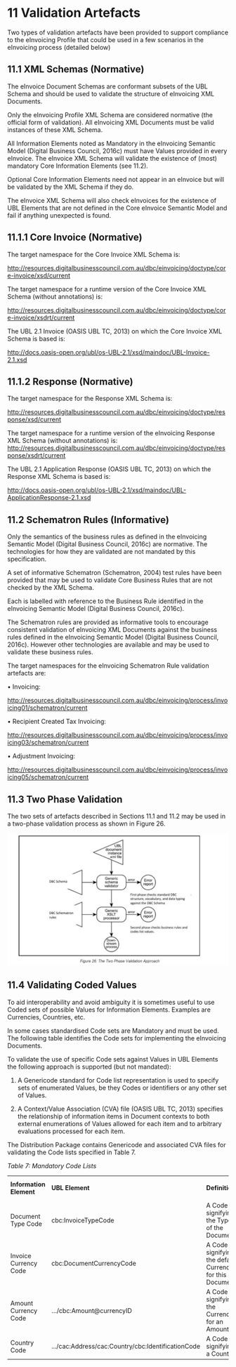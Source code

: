 # 11 Validation Artefacts 

Two types of validation artefacts have been provided to support compliance to the eInvoicing Profile that could be used in a few scenarios in the eInvoicing process (detailed below) 

## 11.1 XML Schemas (Normative) 

The eInvoice Document Schemas are conformant subsets of the UBL Schema and should be used to validate the structure of eInvoicing XML Documents. 

Only the eInvoicing Profile XML Schema are considered normative (the official form of validation). All eInvoicing XML Documents must be valid instances of these XML Schema. 

All Information Elements noted as Mandatory in the eInvoicing Semantic Model (Digital Business Council, 2016c) must have Values provided in every eInvoice. The eInvoice XML Schema will validate the existence of (most) mandatory Core Information Elements (see 11.2). 

Optional Core Information Elements need not appear in an eInvoice but will be validated by the XML Schema if they do. 

The eInvoice XML Schema will also check eInvoices for the existence of UBL Elements that are not defined in the Core eInvoice Semantic Model and fail if anything unexpected is found. 


## 11.1.1 Core Invoice (Normative) 

The target namespace for the Core Invoice XML Schema is: 

http://resources.digitalbusinesscouncil.com.au/dbc/einvoicing/doctype/core-invoice/xsd/current 

The target namespace for a runtime version of the Core Invoice XML Schema (without annotations) is: 

http://resources.digitalbusinesscouncil.com.au/dbc/einvoicing/doctype/core-invoice/xsdrt/current 

The UBL 2.1 Invoice (OASIS UBL TC, 2013) on which the Core Invoice XML Schema is based is: 

http://docs.oasis-open.org/ubl/os-UBL-2.1/xsd/maindoc/UBL-Invoice-2.1.xsd 


## 11.1.2 Response (Normative) 

The target namespace for the Response XML Schema is: 

http://resources.digitalbusinesscouncil.com.au/dbc/einvoicing/doctype/response/xsd/current 

The target namespace for a runtime version of the eInvoicing Response XML Schema (without annotations) is: http://resources.digitalbusinesscouncil.com.au/dbc/einvoicing/doctype/response/xsdrt/current 

The UBL 2.1 Application Response (OASIS UBL TC, 2013) on which the Response XML Schema is based is: 

http://docs.oasis-open.org/ubl/os-UBL-2.1/xsd/maindoc/UBL-ApplicationResponse-2.1.xsd 

## 11.2 Schematron Rules (Informative) 

Only the semantics of the business rules as defined in the eInvoicing Semantic Model (Digital Business Council, 2016c) are normative. The technologies for how they are validated are not mandated by this specification. 

A set of informative Schematron (Schematron, 2004) test rules have been provided that may be used to validate Core Business Rules that are not checked by the XML Schema. 

Each is labelled with reference to the Business Rule identified in the eInvoicing Semantic Model (Digital Business Council, 2016c). 

The Schematron rules are provided as informative tools to encourage consistent validation of eInvoicing XML Documents against the business rules defined in the eInvoicing Semantic Model (Digital Business Council, 2016c). However other technologies are available and may be used to validate these business rules. 

The target namespaces for the eInvoicing Schematron Rule validation artefacts are: 
    
   • Invoicing: 
  
  http://resources.digitalbusinesscouncil.com.au/dbc/einvoicing/process/invoicing01/schematron/current 
    
   • Recipient Created Tax Invoicing:
   
   http://resources.digitalbusinesscouncil.com.au/dbc/einvoicing/process/invoicing03/schematron/current 
    
   • Adjustment Invoicing: 
  
  http://resources.digitalbusinesscouncil.com.au/dbc/einvoicing/process/invoicing05/schematron/current 
  

## 11.3 Two Phase Validation 

The two sets of artefacts described in Sections 11.1 and 11.2 may be used in a two-phase validation process as shown in Figure 26. 

![two-phase-validation-approach](images/two-phase-validation-approach.PNG)  


## 11.4 Validating Coded Values 

To aid interoperability and avoid ambiguity it is sometimes useful to use Coded sets of possible Values for Information Elements. 
Examples are Currencies, Countries, etc. 

In some cases standardised Code sets are Mandatory and must be used. The following table identifies the Code sets for implementing the eInvoicing Documents. 

To validate the use of specific Code sets against Values in UBL Elements the following approach is supported (but not mandated): 

   1. A Genericode standard for Code list representation is used to specify sets of enumerated Values, be they Codes or identifiers or any other set of Values. 

   2. A Context/Value Association (CVA) file (OASIS UBL TC, 2013) specifies the relationship of information items in Document contexts to both external enumerations of Values allowed for each item and to arbitrary evaluations processed for each item. 

The Distribution Package contains Genericode and associated CVA files for validating the Code lists specified in Table 7. 

*Table 7: Mandatory Code Lists*

| | | | | |
| --- |------- | --- |------- |----- |
**Information Element** |**UBL Element**|**Definition**| **Applicable Code List**| **Mandatory Code Values**|
Document Type Code | cbc:InvoiceTypeCode | A Code signifying the Type of the Document. | UNECE TRED 1001 (customised) | [Document Type Codes](http://digitalbusinesscouncil.com.au/dbc/einvoicing/code/documenttype/gc/current) |
Invoice Currency Code | cbc:DocumentCurrencyCode | A Code signifying the default Currency for this Document. | ISO 4217 | [Currency Codes](http://docs.oasis-open.org/ubl/os-UBL-2.1/cl/gc/default/CurrencyCode-2.1.gc) |
Amount Currency Code | …/cbc:Amount@currencyID | A Code signifying the Currency for an Amount. | ISO 4217 | [Currency Codes](http://docs.oasis-open.org/ubl/os-UBL-2.1/cl/gc/default/CurrencyCode-2.1.gc) |
Country Code | .../cac:Address/cac:Country/cbc:IdentificationCode | A Code signifying a Country. | ISO 3166-1. | [Country Codes](http://docs.oasis-open.org/ubl/os-UBL-2.1/cl/gc/default/CountryIdentificationCode-2.1.gc) |





